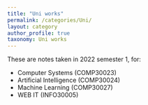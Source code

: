 ```yaml
---
title: "Uni works"
permalink: /categories/Uni/
layout: category
author_profile: true
taxonomy: Uni works
---
```


These are notes taken in 2022 semester 1, for:

- Computer Systems (COMP30023)
- Artificial Intelligence (COMP30024)
- Machine Learning (COMP30027)
- WEB IT (INFO30005)
